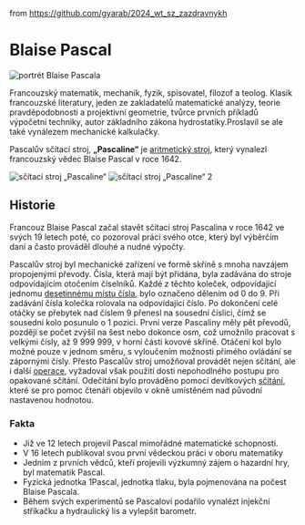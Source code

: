 from <https://github.com/gyarab/2024_wt_sz_zazdravnykh>

# Blaise Pascal  
![portrét Blaise Pascala](https://upload.wikimedia.org/wikipedia/commons/thumb/9/98/Blaise_Pascal_Versailles.JPG/274px-Blaise_Pascal_Versailles.JPG)

Francouzský matematik, mechanik, fyzik, spisovatel, filozof a teolog. Klasik francouzské literatury, jeden ze zakladatelů matematické analýzy, teorie pravděpodobnosti a projektivní geometrie, tvůrce prvních příkladů výpočetní techniky, autor základního zákona hydrostatiky.Proslavil se ale také vynálezem mechanické kalkulačky.

Pascalův sčítací stroj, **„Pascaline“** je [aritmetický stroj](https://ru.wikipedia.org/wiki/%D0%92%D1%8B%D1%87%D0%B8%D1%81%D0%BB%D0%B8%D1%82%D0%B5%D0%BB%D1%8C%D0%BD%D0%B0%D1%8F_%D0%BC%D0%B0%D1%88%D0%B8%D0%BD%D0%B0), který vynalezl francouzský vědec Blaise Pascal v roce 1642.

![sčítací stroj „Pascaline“](https://upload.wikimedia.org/wikipedia/commons/thumb/7/78/Pascaline-CnAM_823-1-IMG_1506-black.jpg/220px-Pascaline-CnAM_823-1-IMG_1506-black.jpg)               ![sčítací stroj „Pascaline“ 2](https://upload.wikimedia.org/wikipedia/commons/thumb/3/3d/Pascaline_-_top_view_and_mechanism.jpg/220px-Pascaline_-_top_view_and_mechanism.jpg)

## Historie 
Francouz Blaise Pascal začal stavět sčítací stroj Pascalina v roce 1642 ve svých 19 letech poté, co pozoroval práci svého otce, který byl výběrčím daní a často prováděl dlouhé a nudné výpočty.

Pascalův stroj byl mechanické zařízení ve formě skříně s mnoha navzájem propojenými převody. Čísla, která mají být přidána, byla zadávána do stroje odpovídajícím otočením číselníků. Každé z těchto koleček, odpovídající jednomu [desetinnému místu čísla](https://cs.wikipedia.org/wiki/Des%C3%ADtkov%C3%A1_soustava), bylo označeno dělením od 0 do 9. Při zadávání čísla kolečka rolovala na odpovídající číslo. Po dokončení celé otáčky se přebytek nad číslem 9 přenesl na sousední číslici, čímž se sousední kolo posunulo o 1 pozici. První verze Pascaliny měly pět převodů, později se počet zvýšil na šest nebo dokonce osm, což umožnilo pracovat s velkými čísly, až 9 999 999, v horní části kovové skříně. Otáčení kol bylo možné pouze v jednom směru, s vyloučením možnosti přímého ovládání se zápornými čísly. Přesto Pascalův stroj umožňoval provádět nejen sčítání, ale i další [operace](https://cs.wikipedia.org/wiki/Operace_(matematika)), vyžadoval však použití dosti nepohodlného postupu pro opakované sčítání. Odečítání bylo prováděno pomocí devítkových [sčítání](https://ru.wikipedia.org/wiki/%D0%A1%D0%BB%D0%BE%D0%B6%D0%B5%D0%BD%D0%B8%D0%B5), které se pro pomoc čtenáři objevilo v okně umístěném nad původní nastavenou hodnotou.

### Fakta
* Již ve 12 letech projevil Pascal mimořádné matematické schopnosti.
* V 16 letech publikoval svou první vědeckou práci v oboru matematiky
* Jedním z prvních vědců, kteří projevili výzkumný zájem o hazardní hry, byl matematik Pascal.
* Fyzická jednotka 1Pascal, jednotka tlaku, byla pojmenována na počest Blaise Pascala.
* Během svých experimentů se Pascalovi podařilo vynalézt injekční stříkačku a hydraulický lis a vylepšit barometr.

